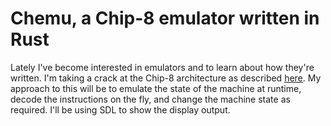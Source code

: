 # Chemu, a Chip-8 emulator written in Rust
Lately I've become interested in emulators and to learn about how they're written. I'm taking a crack at the Chip-8 
architecture as described [here](http://mattmik.com/files/chip8/mastering/chip8.html). My approach to this will be to
emulate the state of the machine at runtime, decode the instructions on the fly, and change the machine state as 
required. I'll be using SDL to show the display output.